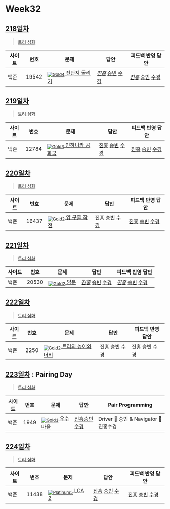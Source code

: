 <!-- tier 리스트 S -->
[Unrated]: https://user-images.githubusercontent.com/33937365/126247607-85783912-c11a-4d50-ac36-8cc7dcb75cd2.png
[Gold5]: https://user-images.githubusercontent.com/33937365/126247627-2979d4d5-915a-4c4e-adb7-c171f9bafe28.png
[Gold4]: https://user-images.githubusercontent.com/33937365/126247629-b24e1e24-4579-450f-bc3c-f166361091dd.png
[Gold3]: https://user-images.githubusercontent.com/33937365/126247630-80fb15af-debc-451d-a937-6c9c6bfa693b.png
[Gold2]: https://user-images.githubusercontent.com/33937365/126247633-7112f6a6-57da-4d1d-953f-5414ba8ffc3d.png
[Gold1]: https://user-images.githubusercontent.com/33937365/126247635-42bd3af9-e129-4379-b44a-22d75de3def6.png
[Platinum5]: https://user-images.githubusercontent.com/33937365/126247636-763e3bc4-43a9-4724-8ce1-c2288aecb636.png
<!-- tier 리스트 E -->

# Week32

## [218일차](Day218)

> [트리 심화](https://www.acmicpc.net/group/workbook/view/9797/35976)

| 사이트 | 번호 | 문제                 | 답안                | 피드백 반영 답안    |
| ------ | ---- | -------------------- | ------------------- | ------------------- |
| 백준   | 19542 | [<sub>![Gold4]</sub> 전단지 돌리기](https://www.acmicpc.net/problem/19542) | *[진홍](Day218/boj19542_kjh.java)* [승빈](Day218/boj19542_wsb.java) [수경](Day218/boj19542_hsk.py) | *[진홍](Day218/boj19542_kjh_fb.java)* [승빈](Day218/boj19542_wsb_fb.java) [수경](Day218/boj19542_hsk_fb.py) |

## [219일차](Day219)

> [트리 심화](https://www.acmicpc.net/group/workbook/view/9797/36009)

| 사이트 | 번호 | 문제                 | 답안                | 피드백 반영 답안    |
| ------ | ---- | -------------------- | ------------------- | ------------------- |
| 백준   | 12784 | [<sub>![Gold3]</sub> 인하니카 공화국](https://www.acmicpc.net/problem/12784) | [진홍](Day219/boj12784_kjh.java) [승빈](Day219/boj12784_wsb.java) [수경](Day219/boj12784_hsk.js) | [진홍](Day219/boj12784_kjh_fb.java) [승빈](Day219/boj12784_wsb.java) [수경](Day219/boj12784_hsk_fb.js) |

## [220일차](Day220)

> [트리 심화](https://www.acmicpc.net/group/workbook/view/9797/36044)

| 사이트 | 번호 | 문제                 | 답안                | 피드백 반영 답안    |
| ------ | ---- | -------------------- | ------------------- | ------------------- |
| 백준   | 16437    | [<sub>![Gold2]</sub> 양 구출 작전](https://www.acmicpc.net/problem/16437) | [진홍](Day220/boj16437_kjh.java) [승빈](Day220/boj16437_wsb.java) [수경](Day220/boj16437_hsk.py) | [진홍](Day220/boj16437_kjh.java) [승빈](Day220/boj16437_wsb_fb.java) [수경](Day220/boj16437_hsk.py) |

## [221일차](Day221)

> [트리 심화](https://www.acmicpc.net/group/workbook/view/9797/36113)

| 사이트 | 번호 | 문제                 | 답안                | 피드백 반영 답안    |
| ------ | ---- | -------------------- | ------------------- | ------------------- |
| 백준   | 20530 | [<sub>![Gold2]</sub> 양분](https://www.acmicpc.net/problem/20530) | *[진홍](Day221/boj20530_kjh.java)* [승빈](Day221/boj20530_wsb.java) [수경](Day221/boj20530_hsk.js) | *[진홍](Day221/boj20530_kjh_fb.java)* [승빈](Day221/boj20530_wsb.java) [수경](Day221/boj20530_hsk_fb.js) |

## [222일차](Day222)

> [트리 심화](https://www.acmicpc.net/group/workbook/view/9797/36135)

| 사이트 | 번호 | 문제                 | 답안                | 피드백 반영 답안    |
| ------ | ---- | -------------------- | ------------------- | ------------------- |
| 백준   | 2250 | [<sub>![Gold2]</sub> 트리의 높이와 너비](https://www.acmicpc.net/problem/2250) | [진홍](Day222/boj2250_kjh.java) [승빈](Day222/boj2250_wsb.java) [수경](Day222/boj2250_hsk.js) | [진홍](Day222/boj2250_kjh.java) [승빈](Day222/boj2250_wsb.java) [수경](Day222/boj2250_hsk.js) |

## [223일차](Day223) : Pairing Day

> [트리 심화](https://www.acmicpc.net/group/workbook/view/9797/36166)

| 사이트 | 번호 | 문제                 | 답안                | Pair Programming    |
| ------ | ---- | -------------------- | ------------------- | ------------------- |
| 백준   | 1949    | [<sub>![Gold1]</sub> 우수 마을](https://www.acmicpc.net/problem/1949) | [진홍승빈수경](Day223/boj1949_kjhwsbhsk.java) | Driver 🚗 승빈 & Navigator 🧭 진홍수경 |

## [224일차](Day224)

> [트리 심화](https://www.acmicpc.net/group/workbook/view/9797/36201)

| 사이트 | 번호 | 문제                 | 답안                | 피드백 반영 답안    |
| ------ | ---- | -------------------- | ------------------- | ------------------- |
| 백준   | 11438 | [<sub>![Platinum5]</sub> LCA 2](https://www.acmicpc.net/problem/11438) | [진홍](Day224/boj11438_kjh.java) [승빈](Day224/boj11438_wsb.java) [수경](Day224/boj11438_hsk.js) | [진홍](Day224/boj11438_kjh.java) [승빈](Day224/boj11438_wsb.java) [수경](Day224/boj11438_hsk_fb.js) |
